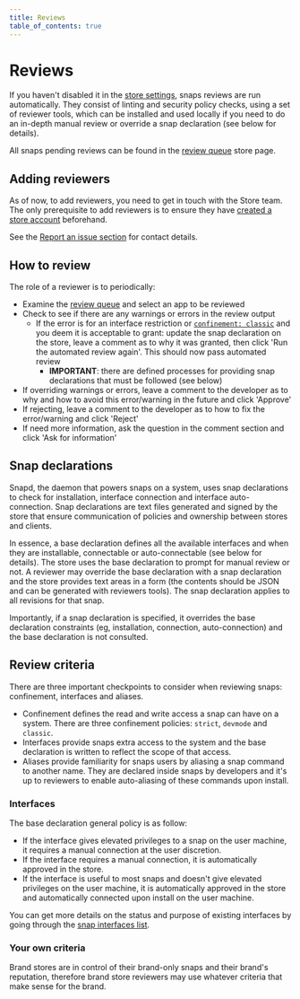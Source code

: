 ```yaml
---
title: Reviews
table_of_contents: true
---
```


# Reviews

If you haven't disabled it in the [store settings](settings.md), snaps reviews are run automatically. They consist of linting and security policy checks, using a set of reviewer tools, which can be installed and used locally if you need to do an in-depth manual review or override a snap declaration (see below for details).

All snaps pending reviews can be found in the [review queue](https://myapps.developer.ubuntu.com/dev/click-apps/reviewer/
) store page.

## Adding reviewers

As of now, to add reviewers, you need to get in touch with the Store team. The only prerequisite to add reviewers is to ensure they have [created a store account](https://myapps.developer.ubuntu.com) beforehand.

See the [Report an issue section](issues.md) for contact details.

## How to review

The role of a reviewer is to periodically:

* Examine the [review queue](https://myapps.developer.ubuntu.com/dev/click-apps/reviewer/
) and select an app to be reviewed
* Check to see if there are any warnings or errors in the review output
  * If the error is for an interface restriction or [`confinement: classic`](https://snapcraft.io/docs/reference/confinement) and you deem it is acceptable to grant: update the snap declaration on the store, leave a comment as to why it was granted, then click 'Run the automated review again'. This should now pass automated review
    * **IMPORTANT**: there are defined processes for providing snap declarations that must be followed (see below)
* If overriding warnings or errors, leave a comment to the developer as to why and how to avoid this error/warning in the future and click 'Approve'
* If rejecting, leave a comment to the developer as to how to fix the error/warning and click 'Reject'
* If need more information, ask the question in the comment section and click 'Ask for information'

## Snap declarations

Snapd, the daemon that powers snaps on a system, uses snap declarations to check for installation, interface connection and interface auto-connection. Snap declarations are text files generated and signed by the store that ensure communication of policies and ownership between stores and clients.

In essence, a base declaration defines all the available interfaces and when they are installable, connectable or auto-connectable (see below for details). The store uses the base declaration to prompt for manual review or not. A reviewer may override the base declaration with a snap declaration and the store provides text areas in a form (the contents should be JSON and can be generated with reviewers tools). The snap declaration applies to all revisions for that snap.

Importantly, if a snap declaration is specified, it overrides the base declaration constraints (eg, installation, connection, auto-connection) and the base declaration is not consulted.

## Review criteria

There are three important checkpoints to consider when reviewing snaps: confinement, interfaces and aliases.

* Confinement defines the read and write access a snap can have on a system. There are three confinement policies: `strict`, `devmode` and `classic`.
* Interfaces provide snaps extra access to the system and the base declaration is written to reflect the scope of that access.
* Aliases provide familiarity for snaps users by aliasing a snap command to another name. They are declared inside snaps by developers and it's up to reviewers to enable auto-aliasing of these commands upon install.

[//]: <> (### Confinement)


### Interfaces

The base declaration general policy is as follow:

* If the interface gives elevated privileges to a snap on the user machine, it requires a manual connection at the user discretion.
* If the interface requires a manual connection, it is automatically approved in the store.
* If the interface is useful to most snaps and doesn't give elevated privileges on the user machine, it is automatically approved in the store and automatically connected upon install on the user machine.

You can get more details on the status and purpose of existing interfaces by going through the [snap interfaces list](https://snapcraft.io/docs/reference/interfaces).

[//]: <> (### Aliases)


### Your own criteria

Brand stores are in control of their brand-only snaps and their brand's reputation, therefore brand store reviewers may use whatever criteria that make sense for the brand.
